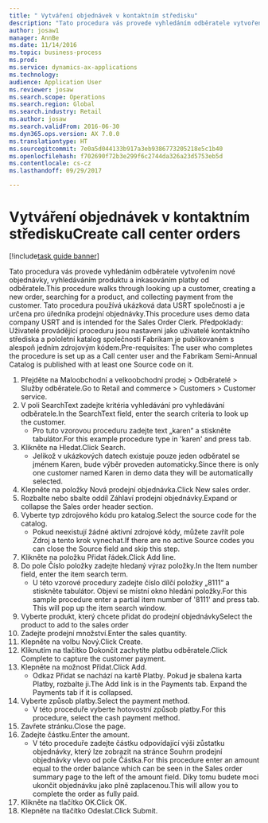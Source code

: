 ```yaml
--- 
title: " Vytváření objednávek v kontaktním středisku"
description: "Tato procedura vás provede vyhledáním odběratele vytvořením nové objednávky, vyhledáváním produktu a inkasováním platby od odběratele."
author: josaw1
manager: AnnBe
ms.date: 11/14/2016
ms.topic: business-process
ms.prod: 
ms.service: dynamics-ax-applications
ms.technology: 
audience: Application User
ms.reviewer: josaw
ms.search.scope: Operations
ms.search.region: Global
ms.search.industry: Retail
ms.author: josaw
ms.search.validFrom: 2016-06-30
ms.dyn365.ops.version: AX 7.0.0
ms.translationtype: HT
ms.sourcegitcommit: 7e0a5d044133b917a3eb9386773205218e5c1b40
ms.openlocfilehash: f702690f72b3e299f6c2744da326a23d5753eb5d
ms.contentlocale: cs-cz
ms.lasthandoff: 09/29/2017

---
```

# <a name="create-call-center-orders"></a><span data-ttu-id="c7f00-103"> Vytváření objednávek v kontaktním středisku</span><span class="sxs-lookup"><span data-stu-id="c7f00-103">Create call center orders</span></span>

[!include[task guide banner](../includes/task-guide-banner.md)]

<span data-ttu-id="c7f00-104">Tato procedura vás provede vyhledáním odběratele vytvořením nové objednávky, vyhledáváním produktu a inkasováním platby od odběratele.</span><span class="sxs-lookup"><span data-stu-id="c7f00-104">This procedure walks through looking up a customer, creating a new order, searching for a product, and collecting payment from the customer.</span></span> <span data-ttu-id="c7f00-105">Tato procedura používá ukázková data USRT společnosti a je určena pro úředníka prodejní objednávky.</span><span class="sxs-lookup"><span data-stu-id="c7f00-105">This procedure uses demo data company USRT and is intended for the Sales Order Clerk.</span></span> <span data-ttu-id="c7f00-106">Předpoklady: Uživatelé provádějící proceduru jsou nastaveni jako uživatelé kontaktního střediska a pololetní katalog společnosti Fabrikam je publikovaném s alespoň jedním zdrojovým kódem.</span><span class="sxs-lookup"><span data-stu-id="c7f00-106">Pre-requisites:  The user who completes the procedure is set up as a Call center user and the Fabrikam Semi-Annual Catalog is published with at least one Source code on it.</span></span>

1. <span data-ttu-id="c7f00-107">Přejděte na Maloobchodní a velkoobchodní prodej > Odběratelé > Služby odběratele.</span><span class="sxs-lookup"><span data-stu-id="c7f00-107">Go to Retail and commerce > Customers > Customer service.</span></span>
2. <span data-ttu-id="c7f00-108">V poli SearchText zadejte kritéria vyhledávání pro vyhledávání odběratele.</span><span class="sxs-lookup"><span data-stu-id="c7f00-108">In the SearchText field, enter the search criteria to look up the customer.</span></span>
    * <span data-ttu-id="c7f00-109">Pro tuto vzorovou proceduru zadejte text „karen“ a stiskněte tabulátor.</span><span class="sxs-lookup"><span data-stu-id="c7f00-109">For this example procedure type in 'karen' and press tab.</span></span>  
3. <span data-ttu-id="c7f00-110">Klikněte na Hledat.</span><span class="sxs-lookup"><span data-stu-id="c7f00-110">Click Search.</span></span>
    * <span data-ttu-id="c7f00-111">Jelikož v ukázkových datech existuje pouze jeden odběratel se jménem Karen, bude výběr proveden automaticky.</span><span class="sxs-lookup"><span data-stu-id="c7f00-111">Since there is only one customer named Karen in demo data they will be automatically selected.</span></span>  
4. <span data-ttu-id="c7f00-112">Klepněte na položky Nová prodejní objednávka.</span><span class="sxs-lookup"><span data-stu-id="c7f00-112">Click New sales order.</span></span>
5. <span data-ttu-id="c7f00-113">Rozbalte nebo sbalte oddíl Záhlaví prodejní objednávky.</span><span class="sxs-lookup"><span data-stu-id="c7f00-113">Expand or collapse the Sales order header section.</span></span>
6. <span data-ttu-id="c7f00-114">Vyberte typ zdrojového kódu pro katalog.</span><span class="sxs-lookup"><span data-stu-id="c7f00-114">Select the source code for the catalog.</span></span>
    * <span data-ttu-id="c7f00-115">Pokud neexistují žádné aktivní zdrojové kódy, můžete zavřít pole Zdroj a tento krok vynechat.</span><span class="sxs-lookup"><span data-stu-id="c7f00-115">If there are no active Source codes you can close the Source field and skip this step.</span></span>  
7. <span data-ttu-id="c7f00-116">Klikněte na položku Přidat řádek.</span><span class="sxs-lookup"><span data-stu-id="c7f00-116">Click Add line.</span></span>
8. <span data-ttu-id="c7f00-117">Do pole Číslo položky zadejte hledaný výraz položky.</span><span class="sxs-lookup"><span data-stu-id="c7f00-117">In the Item number field, enter the item search term.</span></span>
    * <span data-ttu-id="c7f00-118">U této vzorové procedury zadejte číslo dílčí položky „8111“ a stiskněte tabulátor. Objeví se místní okno hledání položky.</span><span class="sxs-lookup"><span data-stu-id="c7f00-118">For this sample procedure enter a partial item number of '8111' and press tab. This will pop up the item search window.</span></span>  
9. <span data-ttu-id="c7f00-119">Vyberte produkt, který chcete přidat do prodejní objednávky</span><span class="sxs-lookup"><span data-stu-id="c7f00-119">Select the product to add to the sales order</span></span>
10. <span data-ttu-id="c7f00-120">Zadejte prodejní množství.</span><span class="sxs-lookup"><span data-stu-id="c7f00-120">Enter the sales quantity.</span></span>
11. <span data-ttu-id="c7f00-121">Klepněte na volbu Nový.</span><span class="sxs-lookup"><span data-stu-id="c7f00-121">Click Create.</span></span>
12. <span data-ttu-id="c7f00-122">Kliknutím na tlačítko Dokončit zachytíte platbu odběratele.</span><span class="sxs-lookup"><span data-stu-id="c7f00-122">Click Complete to capture the customer payment.</span></span>
13. <span data-ttu-id="c7f00-123">Klepněte na možnost Přidat.</span><span class="sxs-lookup"><span data-stu-id="c7f00-123">Click Add.</span></span>
    * <span data-ttu-id="c7f00-124">Odkaz Přidat se nachází na kartě Platby. Pokud je sbalena karta Platby, rozbalte ji.</span><span class="sxs-lookup"><span data-stu-id="c7f00-124">The Add link is in the Payments tab. Expand the Payments tab if it is collapsed.</span></span>  
14. <span data-ttu-id="c7f00-125">Vyberte způsob platby.</span><span class="sxs-lookup"><span data-stu-id="c7f00-125">Select the payment method.</span></span>
    * <span data-ttu-id="c7f00-126">V této proceduře vyberte hotovostní způsob platby.</span><span class="sxs-lookup"><span data-stu-id="c7f00-126">For this procedure, select the cash payment method.</span></span>  
15. <span data-ttu-id="c7f00-127">Zavřete stránku.</span><span class="sxs-lookup"><span data-stu-id="c7f00-127">Close the page.</span></span>
16. <span data-ttu-id="c7f00-128">Zadejte částku.</span><span class="sxs-lookup"><span data-stu-id="c7f00-128">Enter the amount.</span></span>
    * <span data-ttu-id="c7f00-129">V této proceduře zadejte částku odpovídající výši zůstatku objednávky, který lze zobrazit na stránce Souhrn prodejní objednávky vlevo od pole Částka.</span><span class="sxs-lookup"><span data-stu-id="c7f00-129">For this procedure enter an amount equal to the order balance which can be seen in the Sales order summary page to the left of the amount field.</span></span> <span data-ttu-id="c7f00-130">Díky tomu budete moci ukončit objednávku jako plně zaplacenou.</span><span class="sxs-lookup"><span data-stu-id="c7f00-130">This will allow you to complete the order as fully paid.</span></span>  
17. <span data-ttu-id="c7f00-131">Klikněte na tlačítko OK.</span><span class="sxs-lookup"><span data-stu-id="c7f00-131">Click OK.</span></span>
18. <span data-ttu-id="c7f00-132">Klepněte na tlačítko Odeslat.</span><span class="sxs-lookup"><span data-stu-id="c7f00-132">Click Submit.</span></span>


